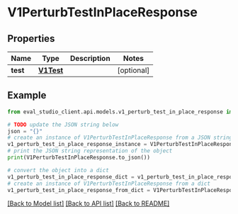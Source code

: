 # V1PerturbTestInPlaceResponse


## Properties

Name | Type | Description | Notes
------------ | ------------- | ------------- | -------------
**test** | [**V1Test**](V1Test.md) |  | [optional] 

## Example

```python
from eval_studio_client.api.models.v1_perturb_test_in_place_response import V1PerturbTestInPlaceResponse

# TODO update the JSON string below
json = "{}"
# create an instance of V1PerturbTestInPlaceResponse from a JSON string
v1_perturb_test_in_place_response_instance = V1PerturbTestInPlaceResponse.from_json(json)
# print the JSON string representation of the object
print(V1PerturbTestInPlaceResponse.to_json())

# convert the object into a dict
v1_perturb_test_in_place_response_dict = v1_perturb_test_in_place_response_instance.to_dict()
# create an instance of V1PerturbTestInPlaceResponse from a dict
v1_perturb_test_in_place_response_from_dict = V1PerturbTestInPlaceResponse.from_dict(v1_perturb_test_in_place_response_dict)
```
[[Back to Model list]](../README.md#documentation-for-models) [[Back to API list]](../README.md#documentation-for-api-endpoints) [[Back to README]](../README.md)


